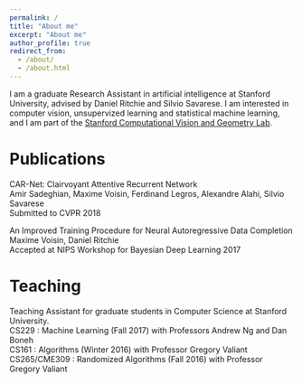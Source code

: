 ```yaml
---
permalink: /
title: "About me"
excerpt: "About me"
author_profile: true
redirect_from: 
  - /about/
  - /about.html
---
```


I am a graduate Research Assistant in artificial intelligence at Stanford University, advised by Daniel Ritchie and Silvio Savarese. I am interested in computer vision, unsupervized learning and statistical machine learning, and I am part of the <a href="http://cvgl.stanford.edu/projects/jackrabbot/">Stanford Computational Vision and Geometry Lab</a>.

Publications
======
CAR-Net: Clairvoyant Attentive Recurrent Network  
Amir Sadeghian, Maxime Voisin, Ferdinand Legros, Alexandre Alahi, Silvio Savarese  
Submitted to CVPR 2018  


An Improved Training Procedure for Neural Autoregressive Data Completion  
Maxime Voisin, Daniel Ritchie  
Accepted at NIPS Workshop for Bayesian Deep Learning 2017  

Teaching
======
Teaching Assistant for graduate students in Computer Science at Stanford University.  
CS229 : Machine Learning (Fall 2017) with Professors Andrew Ng and Dan Boneh  
CS161 : Algorithms (Winter 2016) with Professor Gregory Valiant  
CS265/CME309 : Randomized Algorithms (Fall 2016) with Professor Gregory Valiant  
